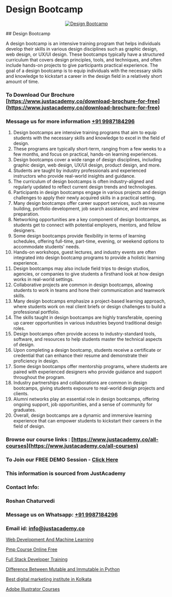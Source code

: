 # Design Bootcamp

<p align="center">
  <a href="https://justacademy.co/all-courses">
    <img src="https://ibb.co/CngWr2j" alt="Design Bootcamp">
  </a>
</p>
## Design Bootcamp

A design bootcamp is an intensive training program that helps individuals develop their skills in various design disciplines such as graphic design, web design, or UX/UI design. These bootcamps typically have a structured curriculum that covers design principles, tools, and techniques, and often include hands-on projects to give participants practical experience. The goal of a design bootcamp is to equip individuals with the necessary skills and knowledge to kickstart a career in the design field in a relatively short amount of time.
### To Download Our Brochure [https://www.justacademy.co/download-brochure-for-free](https://www.justacademy.co/download-brochure-for-free)
### Message us for more information [+91 9987184296](https://api.whatsapp.com/send?phone=919987184296)
1) Design bootcamps are intensive training programs that aim to equip students with the necessary skills and knowledge to excel in the field of design.
2) These programs are typically short-term, ranging from a few weeks to a few months, and focus on practical, hands-on learning experiences.
3) Design bootcamps cover a wide range of design disciplines, including graphic design, web design, UX/UI design, product design, and more.
4) Students are taught by industry professionals and experienced instructors who provide real-world insights and guidance.
5) The curriculum of design bootcamps is often industry-aligned and regularly updated to reflect current design trends and technologies.
6) Participants in design bootcamps engage in various projects and design challenges to apply their newly acquired skills in a practical setting.
7) Many design bootcamps offer career support services, such as resume building, portfolio development, job search assistance, and interview preparation.
8) Networking opportunities are a key component of design bootcamps, as students get to connect with potential employers, mentors, and fellow designers.
9) Some design bootcamps provide flexibility in terms of learning schedules, offering full-time, part-time, evening, or weekend options to accommodate students' needs.
10) Hands-on workshops, guest lectures, and industry events are often integrated into design bootcamp programs to provide a holistic learning experience.
11) Design bootcamps may also include field trips to design studios, agencies, or companies to give students a firsthand look at how design works in real-world settings.
12) Collaborative projects are common in design bootcamps, allowing students to work in teams and hone their communication and teamwork skills.
13) Many design bootcamps emphasize a project-based learning approach, where students work on real client briefs or design challenges to build a professional portfolio.
14) The skills taught in design bootcamps are highly transferable, opening up career opportunities in various industries beyond traditional design roles.
15) Design bootcamps often provide access to industry-standard tools, software, and resources to help students master the technical aspects of design.
16) Upon completing a design bootcamp, students receive a certificate or credential that can enhance their resume and demonstrate their proficiency in design.
17) Some design bootcamps offer mentorship programs, where students are paired with experienced designers who provide guidance and support throughout the program.
18) Industry partnerships and collaborations are common in design bootcamps, giving students exposure to real-world design projects and clients.
19) Alumni networks play an essential role in design bootcamps, offering ongoing support, job opportunities, and a sense of community for graduates.
20) Overall, design bootcamps are a dynamic and immersive learning experience that can empower students to kickstart their careers in the field of design.

### Browse our course links : [https://www.justacademy.co/all-courses](https://www.justacademy.co/all-courses) 
### To Join our FREE DEMO Session - [Click Here](https://www.justacademy.co/register-for-course-demo)


### This information is sourced from JustAcademy
### Contact Info:
### Roshan Chaturvedi
### Message us on Whatsapp: [+91 9987184296](https://api.whatsapp.com/send?phone=919987184296)
### Email id: [info@justacademy.co](mailto:info@justacademy.co)
                
[Web Development And Machine Learning](https://www.linkedin.com/pulse/web-development-machine-learning-justacademy-bristol-hgxoe?trackingId=ZS%2BepQNlAmO39FNJUySrCQ%3D%3D&lipi=urn%3Ali%3Apage%3Ad_flagship3_company_admin%3BuQw2P2SXTeivwplSXi08Jg%3D%3D)

[Pmp Course Online Free](https://www.linkedin.com/pulse/pmp-course-online-free-justacademy-san-jose-loi0f?trackingId=AQ5ROxhciSWbWcguMEm8sw%3D%3D&lipi=urn%3Ali%3Apage%3Ad_flagship3_company_admin%3BNvzTf3fnQO%2BVBqBGA8b0%2Bw%3D%3D)

[Full Stack Developer Training](https://medium.com/@justacademytraining/full-stack-developer-training-5b27d3871a6c)

[Difference Between Mutable and Immutable in Python](https://medium.com/@abhidnya.1068/difference-between-mutable-and-immutable-in-python-7be7d34fddca)

[Best digital marketing institute in Kolkata](https://justacademyin.github.io/justacademy/best-digital-marketing-institute-in-kolkata)

[Adobe Illustrator Courses](https://justacademyin.github.io/justacademy/adobe-illustrator-courses)

